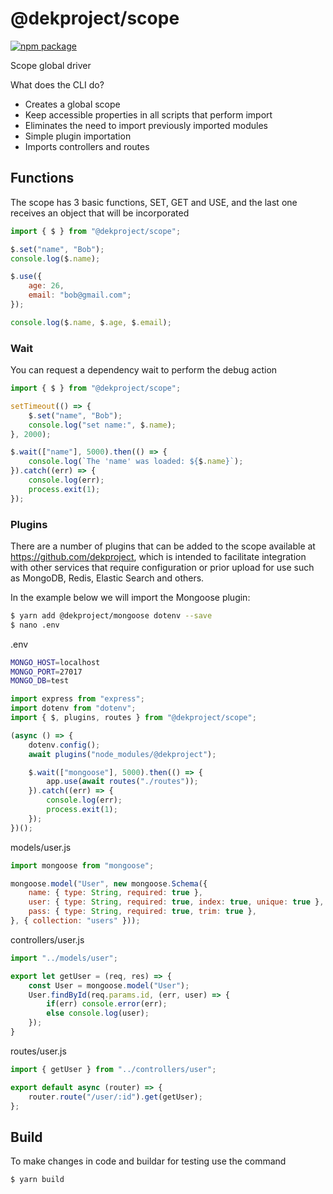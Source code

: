 # @dekproject/scope

[![npm package](https://nodei.co/npm/@dekproject/scope.png?downloads=true&downloadRank=true&stars=true)](https://nodei.co/npm/@dekproject/scope/)

Scope global driver

What does the CLI do?

* Creates a global scope
* Keep accessible properties in all scripts that perform import
* Eliminates the need to import previously imported modules
* Simple plugin importation
* Imports controllers and routes

## Functions

The scope has 3 basic functions, SET, GET and USE, and the last one receives an object that will be incorporated

```js
import { $ } from "@dekproject/scope";

$.set("name", "Bob");
console.log($.name);

$.use({
    age: 26,
    email: "bob@gmail.com";
});

console.log($.name, $.age, $.email);
```

### Wait

You can request a dependency wait to perform the debug action

```js
import { $ } from "@dekproject/scope";

setTimeout(() => {
    $.set("name", "Bob");
    console.log("set name:", $.name);
}, 2000);

$.wait(["name"], 5000).then(() => {
    console.log(`The 'name' was loaded: ${$.name}`);
}).catch((err) => {
    console.log(err);
    process.exit(1);
});
```

### Plugins

There are a number of plugins that can be added to the scope available at https://github.com/dekproject, which is intended to facilitate integration with other services that require configuration or prior upload for use such as MongoDB, Redis, Elastic Search and others.

In the example below we will import the Mongoose plugin:

```bash
$ yarn add @dekproject/mongoose dotenv --save
$ nano .env
```

.env
```bash
MONGO_HOST=localhost
MONGO_PORT=27017
MONGO_DB=test
```

```js
import express from "express";
import dotenv from "dotenv";
import { $, plugins, routes } from "@dekproject/scope";

(async () => {
    dotenv.config();
    await plugins("node_modules/@dekproject");

    $.wait(["mongoose"], 5000).then(() => {
        app.use(await routes("./routes"));
    }).catch((err) => {
        console.log(err);
        process.exit(1);
    });
})();
```

models/user.js
```js
import mongoose from "mongoose";

mongoose.model("User", new mongoose.Schema({
    name: { type: String, required: true },
    user: { type: String, required: true, index: true, unique: true },
    pass: { type: String, required: true, trim: true },
}, { collection: "users" }));
```

controllers/user.js
```js
import "../models/user";

export let getUser = (req, res) => {
    const User = mongoose.model("User");
    User.findById(req.params.id, (err, user) => {
        if(err) console.error(err);
        else console.log(user);
    });
}
```

routes/user.js
```js
import { getUser } from "../controllers/user";

export default async (router) => {
    router.route("/user/:id").get(getUser);
};
```

## Build

To make changes in code and buildar for testing use the command

```bash
$ yarn build
```